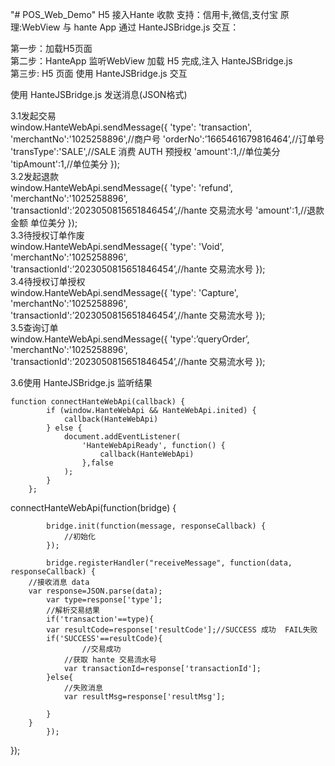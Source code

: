 "# POS_Web_Demo" H5 接入Hante 收款 支持：信用卡,微信,支付宝 原理:WebView 与 hante App  通过  HanteJSBridge.js 交互：

第一步：加载H5页面<br/>
第二步：HanteApp 监听WebView 加载 H5 完成,注入 HanteJSBridge.js  <br/>
第三步: H5 页面 使用 HanteJSBridge.js  交互 <br/>

使用 HanteJSBridge.js 发送消息(JSON格式) <br/>

3.1发起交易 <br/>
  window.HanteWebApi.sendMessage({
    'type': 'transaction',
    'merchantNo':'1025258896',//商户号
    'orderNo':’1665461679816464’,//订单号
    'transType':'SALE',//SALE 消费 AUTH 预授权
    'amount':1,//单位美分
    'tipAmount':1,//单位美分
    });
    <br/>
3.2发起退款 <br/>
window.HanteWebApi.sendMessage({
    'type': 'refund',
    'merchantNo':'1025258896',
    'transactionId':’2023050815651846454’,//hante 交易流水号
     'amount':1,//退款金额 单位美分
});
<br/>
3.3待授权订单作废 <br/>
window.HanteWebApi.sendMessage({
    'type': 'Void',
    'merchantNo':'1025258896',
    'transactionId':’2023050815651846454’,//hante 交易流水号
});
<br/>
3.4待授权订单授权 <br/>
window.HanteWebApi.sendMessage({
    'type': 'Capture',
    'merchantNo':'1025258896',
    'transactionId':’2023050815651846454’,//hante 交易流水号
});
<br/>
 3.5查询订单<br/>
 window.HanteWebApi.sendMessage({
	'type':’queryOrder’,
	'merchantNo':'1025258896',
	'transactionId':’2023050815651846454’,//hante 交易流水号
});

    
 3.6使用 HanteJSBridge.js 监听结果 <br/>

    function connectHanteWebApi(callback) {
            if (window.HanteWebApi && HanteWebApi.inited) {
                callback(HanteWebApi)
            } else {
                document.addEventListener(
                    'HanteWebApiReady', function() {
                        callback(HanteWebApi)
                    },false
                );
            }
        };

 connectHanteWebApi(function(bridge) {
 
            bridge.init(function(message, responseCallback) {
                //初始化
            });

            bridge.registerHandler("receiveMessage", function(data, responseCallback) {
		//接收消息 data
  		var response=JSON.parse(data);
    		var type=response['type'];
      		//解析交易结果
      		if('transaction'==type){
			var resultCode=response['resultCode'];//SUCCESS 成功  FAIL失败
 			if('SUCCESS'==resultCode){
    				//交易成功
				//获取 hante 交易流水号
				var transactionId=response['transactionId'];
			}else{
   				//失败消息
   				var resultMsg=response['resultMsg'];
       
			}
		}
            });
   });
